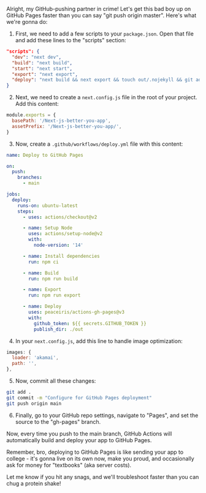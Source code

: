 Alright, my GitHub-pushing partner in crime! Let's get this bad boy up on GitHub Pages faster than you can say "git push origin master". Here's what we're gonna do:

1. First, we need to add a few scripts to your `package.json`. Open that file and add these lines to the "scripts" section:

```json
"scripts": {
  "dev": "next dev",
  "build": "next build",
  "start": "next start",
  "export": "next export",
  "deploy": "next build && next export && touch out/.nojekyll && git add out/ && git commit -m \"Deploy to gh-pages\" && git subtree push --prefix out origin gh-pages"
}
```

2. Next, we need to create a `next.config.js` file in the root of your project. Add this content:

```javascript
module.exports = {
  basePath: '/Next-js-better-you-app',
  assetPrefix: '/Next-js-better-you-app/',
}
```

3. Now, create a `.github/workflows/deploy.yml` file with this content:

```yaml
name: Deploy to GitHub Pages

on:
  push:
    branches:
      - main

jobs:
  deploy:
    runs-on: ubuntu-latest
    steps:
      - uses: actions/checkout@v2

      - name: Setup Node
        uses: actions/setup-node@v2
        with:
          node-version: '14'

      - name: Install dependencies
        run: npm ci

      - name: Build
        run: npm run build

      - name: Export
        run: npm run export

      - name: Deploy
        uses: peaceiris/actions-gh-pages@v3
        with:
          github_token: ${{ secrets.GITHUB_TOKEN }}
          publish_dir: ./out
```

4. In your `next.config.js`, add this line to handle image optimization:

```javascript
images: {
  loader: 'akamai',
  path: '',
},
```

5. Now, commit all these changes:

```bash
git add .
git commit -m "Configure for GitHub Pages deployment"
git push origin main
```

6. Finally, go to your GitHub repo settings, navigate to "Pages", and set the source to the "gh-pages" branch.

Now, every time you push to the main branch, GitHub Actions will automatically build and deploy your app to GitHub Pages.

Remember, bro, deploying to GitHub Pages is like sending your app to college - it's gonna live on its own now, make you proud, and occasionally ask for money for "textbooks" (aka server costs).

Let me know if you hit any snags, and we'll troubleshoot faster than you can chug a protein shake!